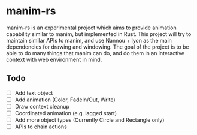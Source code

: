 # manim-rs
manim-rs is an experimental project which aims to provide animation capability similar to manim, but implemented in Rust. This project will try to maintain similar APIs to manim, and use Nannou + lyon as the main dependencies for drawing and windowing. The goal of the project is to be able to do many things that manim can do, and do them in an interactive context with web environment in mind.

## Todo
- [ ] Add text object
- [ ] Add animation (Color, FadeIn/Out, Write)
- [ ] Draw context cleanup
- [ ] Coordinated animation (e.g. lagged start)
- [ ] Add more object types (Currently Circle and Rectangle only)
- [ ] APIs to chain actions